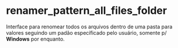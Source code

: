 # renamer_pattern_all_files_folder
Interface para renomear todos os arquivos dentro de uma pasta para valores seguindo um padão específicado pelo usuário, somente p/ **Windows** por enquanto.
